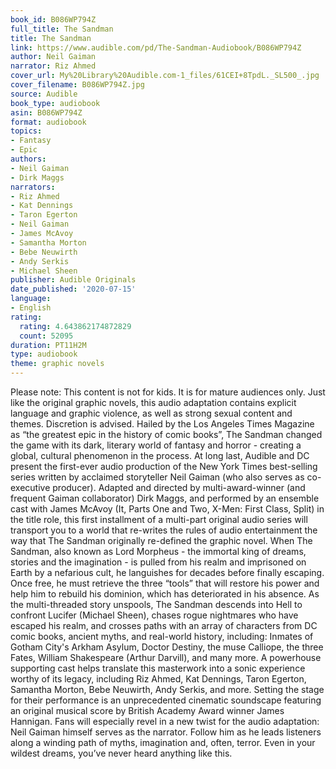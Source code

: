 ```yaml
---
book_id: B086WP794Z
full_title: The Sandman
title: The Sandman
link: https://www.audible.com/pd/The-Sandman-Audiobook/B086WP794Z
author: Neil Gaiman
narrator: Riz Ahmed
cover_url: My%20Library%20Audible.com-1_files/61CEI+8TpdL._SL500_.jpg
cover_filename: B086WP794Z.jpg
source: Audible
book_type: audiobook
asin: B086WP794Z
format: audiobook
topics:
- Fantasy
- Epic
authors:
- Neil Gaiman
- Dirk Maggs
narrators:
- Riz Ahmed
- Kat Dennings
- Taron Egerton
- Neil Gaiman
- James McAvoy
- Samantha Morton
- Bebe Neuwirth
- Andy Serkis
- Michael Sheen
publisher: Audible Originals
date_published: '2020-07-15'
language:
- English
rating:
  rating: 4.643862174872829
  count: 52095
duration: PT11H2M
type: audiobook
theme: graphic novels
---
```

Please note: This content is not for kids. It is for mature audiences only. Just like the original graphic novels, this audio adaptation contains explicit language and graphic violence, as well as strong sexual content and themes. Discretion is advised.
Hailed by the Los Angeles Times Magazine as “the greatest epic in the history of comic books”, The Sandman changed the game with its dark, literary world of fantasy and horror - creating a global, cultural phenomenon in the process. At long last, Audible and DC present the first-ever audio production of the New York Times best-selling series written by acclaimed storyteller Neil Gaiman (who also serves as co-executive producer). Adapted and directed by multi-award-winner (and frequent Gaiman collaborator) Dirk Maggs, and performed by an ensemble cast with James McAvoy (It, Parts One and Two, X-Men: First Class, Split) in the title role, this first installment of a multi-part original audio series will transport you to a world that re-writes the rules of audio entertainment the way that The Sandman originally re-defined the graphic novel.
When The Sandman, also known as Lord Morpheus - the immortal king of dreams, stories and the imagination - is pulled from his realm and imprisoned on Earth by a nefarious cult, he languishes for decades before finally escaping. Once free, he must retrieve the three “tools” that will restore his power and help him to rebuild his dominion, which has deteriorated in his absence. As the multi-threaded story unspools, The Sandman descends into Hell to confront Lucifer (Michael Sheen), chases rogue nightmares who have escaped his realm, and crosses paths with an array of characters from DC comic books, ancient myths, and real-world history, including: Inmates of Gotham City's Arkham Asylum, Doctor Destiny, the muse Calliope, the three Fates, William Shakespeare (Arthur Darvill), and many more.
A powerhouse supporting cast helps translate this masterwork into a sonic experience worthy of its legacy, including Riz Ahmed, Kat Dennings, Taron Egerton, Samantha Morton, Bebe Neuwirth, Andy Serkis, and more. Setting the stage for their performance is an unprecedented cinematic soundscape featuring an original musical score by British Academy Award winner James Hannigan. Fans will especially revel in a new twist for the audio adaptation: Neil Gaiman himself serves as the narrator. Follow him as he leads listeners along a winding path of myths, imagination and, often, terror. Even in your wildest dreams, you’ve never heard anything like this.
